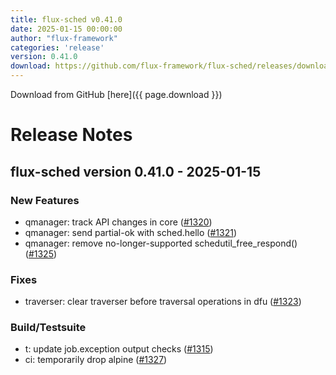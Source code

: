 ```yaml
---
title: flux-sched v0.41.0
date: 2025-01-15 00:00:00
author: "flux-framework"
categories: 'release'
version: 0.41.0
download: https://github.com/flux-framework/flux-sched/releases/download/v0.41.0/flux-sched-0.41.0.tar.gz
---
```


Download from GitHub [here]({{ page.download }})

# Release Notes

flux-sched version 0.41.0 - 2025-01-15
--------------------------------------

### New Features
 * qmanager: track API changes in core ([#1320](https://github.com/flux-framework/flux-sched/issues/1320))
 * qmanager: send partial-ok with sched.hello ([#1321](https://github.com/flux-framework/flux-sched/issues/1321))
 * qmanager: remove no-longer-supported schedutil_free_respond() ([#1325](https://github.com/flux-framework/flux-sched/issues/1325))

### Fixes
 * traverser: clear traverser before traversal operations in dfu ([#1323](https://github.com/flux-framework/flux-sched/issues/1323))

### Build/Testsuite
 * t: update job.exception output checks ([#1315](https://github.com/flux-framework/flux-sched/issues/1315))
 * ci: temporarily drop alpine ([#1327](https://github.com/flux-framework/flux-sched/issues/1327))

